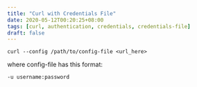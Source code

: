 ```yaml
---
title: "Curl with Credentials File"
date: 2020-05-12T00:20:25+08:00
tags: [curl, authentication, credentials, credentials-file]
draft: false
---
```


```
curl --config /path/to/config-file <url_here>
```

where config-file has this format:
```
-u username:password
```
